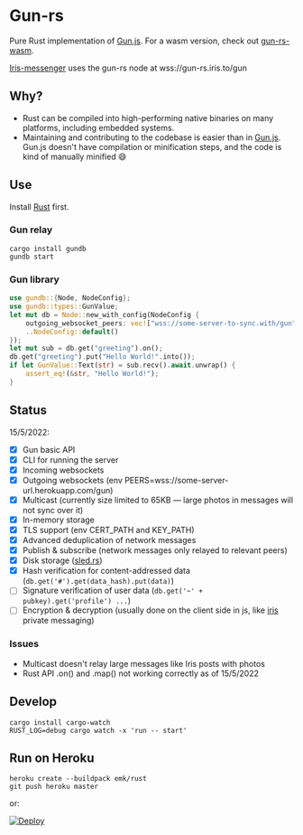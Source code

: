 # Gun-rs

Pure Rust implementation of [Gun.js](https://github.com/amark/gun). For a wasm version, check out [gun-rs-wasm](https://github.com/mmalmi/gun-rs-wasm).

[Iris-messenger](https://github.com/irislib/iris-messenger) uses the gun-rs node at wss://gun-rs.iris.to/gun

## Why?
- Rust can be compiled into high-performing native binaries on many platforms, including embedded systems.
- Maintaining and contributing to the codebase is easier than in [Gun.js](https://github.com/amark/gun). Gun.js doesn't have compilation or minification steps, and the code is kind of manually minified 😄

## Use
Install [Rust](https://doc.rust-lang.org/book/ch01-01-installation.html) first.

### Gun relay
```
cargo install gundb
gundb start
```

### Gun library
```rust
use gundb::{Node, NodeConfig};
use gundb::types::GunValue;
let mut db = Node::new_with_config(NodeConfig {
    outgoing_websocket_peers: vec!["wss://some-server-to-sync.with/gun".to_string()],
    ..NodeConfig::default()
});
let mut sub = db.get("greeting").on();
db.get("greeting").put("Hello World!".into());
if let GunValue::Text(str) = sub.recv().await.unwrap() {
    assert_eq!(&str, "Hello World!");
}
```

## Status
15/5/2022:

- [x] Gun basic API
- [x] CLI for running the server
- [x] Incoming websockets
- [x] Outgoing websockets (env PEERS=wss://some-server-url.herokuapp.com/gun)
- [x] Multicast (currently size limited to 65KB — large photos in messages will not sync over it)
- [x] In-memory storage
- [x] TLS support (env CERT_PATH and KEY_PATH)
- [x] Advanced deduplication of network messages
- [x] Publish & subscribe (network messages only relayed to relevant peers)
- [x] Disk storage ([sled.rs](https://sled.rs))
- [x] Hash verification for content-addressed data (`db.get('#').get(data_hash).put(data)`)
- [ ] Signature verification of user data (`db.get('~' + pubkey).get('profile') ...`)
- [ ] Encryption & decryption (usually done on the client side in js, like [iris](https://github.com/iris-lib/iris-messenger) private messaging)

### Issues
- Multicast doesn't relay large messages like Iris posts with photos
- Rust API .on() and .map() not working correctly as of 15/5/2022

## Develop
```
cargo install cargo-watch
RUST_LOG=debug cargo watch -x 'run -- start'
```

## Run on Heroku
```
heroku create --buildpack emk/rust
git push heroku master
```

or:

[![Deploy](assets/herokubutton.svg)](https://heroku.com/deploy?template=https://github.com/mmalmi/gun-rs)

